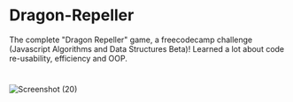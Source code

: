 # Dragon-Repeller
The complete "Dragon Repeller" game, a freecodecamp challenge (Javascript Algorithms and Data Structures Beta)!
Learned a lot about code re-usability, efficiency and OOP.

# 
![Screenshot (20)](https://github.com/HayyatHussain/Dragon-Repeller/assets/145599914/71dfb47e-2bcd-4a96-8ade-9e926dd4c10e)
